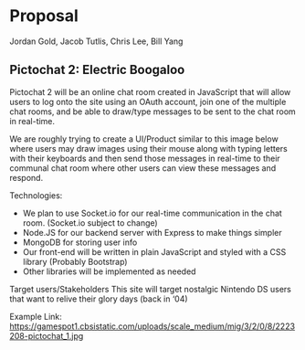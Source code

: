 # Proposal
Jordan Gold, Jacob Tutlis, Chris Lee, Bill Yang

## Pictochat 2: Electric Boogaloo

Pictochat 2 will be an online chat room created in JavaScript that will allow users to log onto the site using an OAuth account, join one of the multiple chat rooms, and be able to draw/type messages to be sent to the chat room in real-time. 

We are roughly trying to create a UI/Product similar to this image below where users may draw images using their mouse along with typing letters with their keyboards and then send those messages in real-time to their communal chat room where other users can view these messages and respond.

Technologies:
- We plan to use Socket.io for our real-time communication in the chat room. (Socket.io subject to change)
- Node.JS for our backend server with Express to make things simpler
- MongoDB for storing user info
- Our front-end will be written in plain JavaScript and styled with a CSS library (Probably Bootstrap)
- Other libraries will be implemented as needed

Target users/Stakeholders
This site will target nostalgic Nintendo DS users that want to relive their glory days (back in ‘04)

Example Link: 
https://gamespot1.cbsistatic.com/uploads/scale_medium/mig/3/2/0/8/2223208-pictochat_1.jpg
